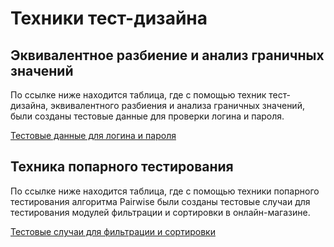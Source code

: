 # Техники тест-дизайна

## Эквивалентное разбиение и анализ граничных значений

По ссылке ниже находится таблица, где с помощью техник тест-дизайна, эквивалентного разбиения и анализа граничных значений, были созданы тестовые данные для проверки логина и пароля.

[Тестовые данные для логина и пароля](https://docs.google.com/spreadsheets/d/1xZoctWzx2kNtoXH3snFcjdYTiyh-JYAxnIJNs4fh-NI/edit?usp=sharing)

## Техника попарного тестирования

По ссылке ниже находится таблица, где с помощью техники попарного тестирования алгоритма Pairwise были созданы тестовые случаи для тестирования модулей фильтрации и сортировки в онлайн-магазине.

[Тестовые случаи для фильтрации и сортировки](https://docs.google.com/spreadsheets/d/1sKbnShSGwKS50h35YLL3ZHBACNvE5m0FOZOupaQfr7E/edit?usp=sharing)

